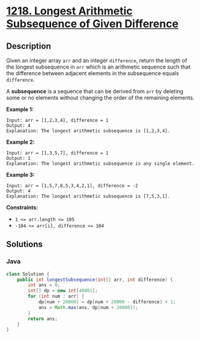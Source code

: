 # [1218. Longest Arithmetic Subsequence of Given Difference](https://leetcode-cn.com/problems/longest-arithmetic-subsequence-of-given-difference/)



## Description


Given an integer array `arr` and an integer `difference`, return the length of the longest subsequence in `arr` which is an arithmetic sequence such that the difference between adjacent elements in the subsequence equals `difference`.

A **subsequence** is a sequence that can be derived from `arr` by deleting some or no elements without changing the order of the remaining elements.

 

**Example 1:**

```
Input: arr = [1,2,3,4], difference = 1
Output: 4
Explanation: The longest arithmetic subsequence is [1,2,3,4].
```

**Example 2:**

```
Input: arr = [1,3,5,7], difference = 1
Output: 1
Explanation: The longest arithmetic subsequence is any single element.
```

**Example 3:**

```
Input: arr = [1,5,7,8,5,3,4,2,1], difference = -2
Output: 4
Explanation: The longest arithmetic subsequence is [7,5,3,1].
```

 

**Constraints:**

- `1 <= arr.length <= 105`
- `-104 <= arr[i], difference <= 104`

## Solutions

<!-- tabs:start -->

### **Java**

```java
class Solution {
    public int longestSubsequence(int[] arr, int difference) {
        int ans = 0;
        int[] dp = new int[40001];
        for (int num : arr) {
            dp[num + 20000] = dp[num + 20000 - difference] + 1; 
            ans = Math.max(ans, dp[num + 20000]);
        }
        return ans;
    }
}
```

<!-- tabs:end -->
